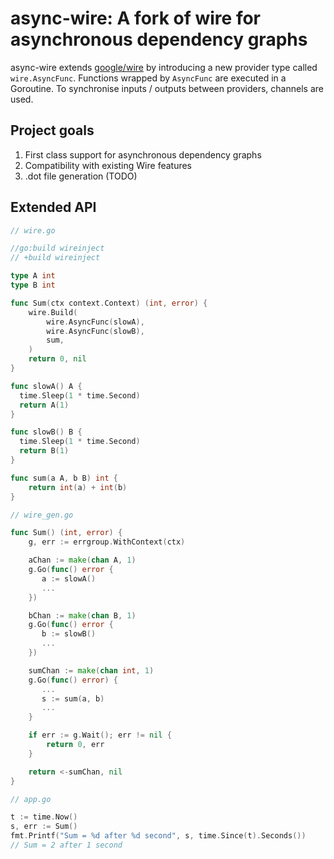 # async-wire: A fork of wire for asynchronous dependency graphs

async-wire extends [google/wire](https://github.com/google/wire) by introducing a new provider type called `wire.AsyncFunc`.
Functions wrapped by `AsyncFunc` are executed in a Goroutine. To synchronise inputs / outputs between providers, channels are used.

## Project goals

1. First class support for asynchronous dependency graphs
2. Compatibility with existing Wire features
3. .dot file generation (TODO)

## Extended API

```go
// wire.go

//go:build wireinject
// +build wireinject

type A int
type B int

func Sum(ctx context.Context) (int, error) {
	wire.Build(
		wire.AsyncFunc(slowA),
		wire.AsyncFunc(slowB),
		sum,
	)
	return 0, nil
}

func slowA() A {
  time.Sleep(1 * time.Second)
  return A(1) 
}

func slowB() B {
  time.Sleep(1 * time.Second)
  return B(1) 
}

func sum(a A, b B) int {
    return int(a) + int(b)
}

// wire_gen.go

func Sum() (int, error) {
    g, err := errgroup.WithContext(ctx)

    aChan := make(chan A, 1)
    g.Go(func() error {
       a := slowA()
       ...
    })

    bChan := make(chan B, 1)
    g.Go(func() error {
       b := slowB()
       ...
    })

    sumChan := make(chan int, 1)
    g.Go(func() error) {
       ...
       s := sum(a, b)
       ...
    }

    if err := g.Wait(); err != nil {
        return 0, err
    }

    return <-sumChan, nil
}

// app.go

t := time.Now()
s, err := Sum() 
fmt.Printf("Sum = %d after %d second", s, time.Since(t).Seconds())
// Sum = 2 after 1 second
```
